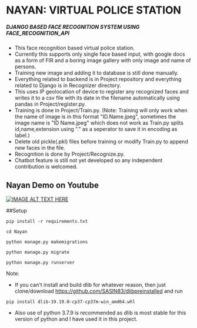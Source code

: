 # NAYAN: VIRTUAL POLICE STATION
##### DJANGO BASED FACE RECOGNITION SYSTEM USING FACE_RECOGNITION_API

  * This face recognition based virtual police station. 
  * Currently this supports only single face based input, with google docs as a form of FIR and a boring image gallery with only image and name of persons.
  * Training new image and adding it to database is still done manually. 
  * Everything related to backend is in Project repository and everything related to Django is in Recognizer directory. 
  * This uses IP geolocation of device to register any recognized faces and writes it to a csv file with its date in the filename automatically using pandas in Project/register.py. 
  * Training is done in Project/Train.py. (Note: Training will only work when the name of image is in this format "ID.Name.jpeg", sometimes the image name is "ID Name.jpeg" which does not work as Train.py splits id,name,extension using "." as a seperator to save it in encoding as label.)
  * Delete old pickle(.pkl) files before training or modify Train.py to append new faces in the file.
  * Recognition is done by Project/Recognize.py. 
  * Chatbot feature is still not yet developed so any independent contribution is welcomed.

## Nayan Demo on Youtube

[![IMAGE ALT TEXT HERE](https://i.ytimg.com/vi/czHbuRs_dys/hqdefault.jpg)](https://youtu.be/czHbuRs_dys)

##Setup
```
pip install -r requirements.txt
```
```
cd Nayan
```
```
python manage.py makemigrations
```
```
python manage.py migrate
```
```
python manage.py runserver
```

Note: 
  * If you can't install and build dlib for whatever reason, then just clone/download https://github.com/SASIN83/dlibpreinstalled and run
```
pip install dlib-19.19.0-cp37-cp37m-win_amd64.whl
```

  * Also use of python 3.7.9 is recommended as dlib is most stable for this version of python and I have used it in this project.
